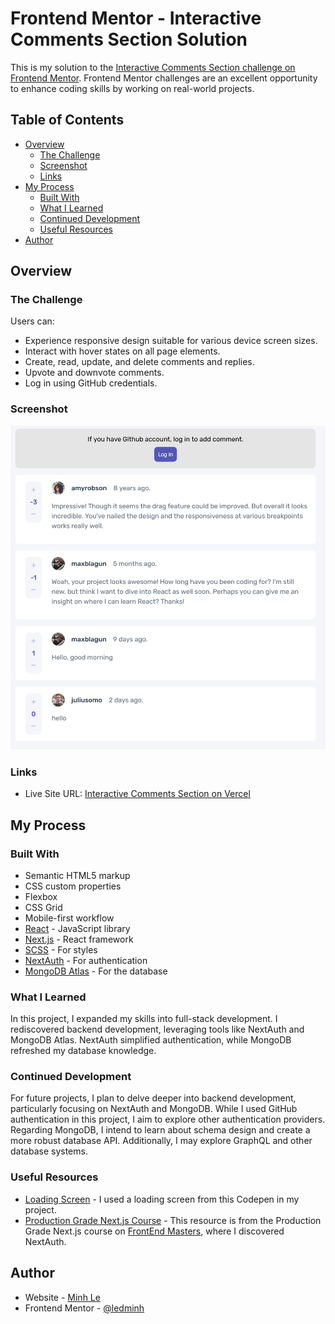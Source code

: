 # Frontend Mentor - Interactive Comments Section Solution

This is my solution to the [Interactive Comments Section challenge on Frontend Mentor](https://www.frontendmentor.io/challenges/interactive-comments-section-iG1RugEG9). Frontend Mentor challenges are an excellent opportunity to enhance coding skills by working on real-world projects.

## Table of Contents

- [Overview](#overview)
  - [The Challenge](#the-challenge)
  - [Screenshot](#screenshot)
  - [Links](#links)
- [My Process](#my-process)
  - [Built With](#built-with)
  - [What I Learned](#what-i-learned)
  - [Continued Development](#continued-development)
  - [Useful Resources](#useful-resources)
- [Author](#author)

## Overview

### The Challenge

Users can:

- Experience responsive design suitable for various device screen sizes.
- Interact with hover states on all page elements.
- Create, read, update, and delete comments and replies.
- Upvote and downvote comments.
- Log in using GitHub credentials.

### Screenshot

![Screenshot](./screenshot.png)

### Links

- Live Site URL: [Interactive Comments Section on Vercel](https://interactive-comments-section-sepia.vercel.app/)

## My Process

### Built With

- Semantic HTML5 markup
- CSS custom properties
- Flexbox
- CSS Grid
- Mobile-first workflow
- [React](https://reactjs.org/) - JavaScript library
- [Next.js](https://nextjs.org/) - React framework
- [SCSS](https://sass-lang.com/) - For styles
- [NextAuth](https://next-auth.js.org/) - For authentication
- [MongoDB Atlas](https://www.mongodb.com/atlas/database) - For the database

### What I Learned

In this project, I expanded my skills into full-stack development. I rediscovered backend development, leveraging tools like NextAuth and MongoDB Atlas. NextAuth simplified authentication, while MongoDB refreshed my database knowledge. 

### Continued Development

For future projects, I plan to delve deeper into backend development, particularly focusing on NextAuth and MongoDB. While I used GitHub authentication in this project, I aim to explore other authentication providers. Regarding MongoDB, I intend to learn about schema design and create a more robust database API. Additionally, I may explore GraphQL and other database systems.

### Useful Resources

- [Loading Screen](https://codepen.io/Sixclones/pen/VBdeXL) - I used a loading screen from this Codepen in my project.
- [Production Grade Next.js Course](https://production-grade-nextjs.vercel.app) - This resource is from the Production Grade Next.js course on [FrontEnd Masters](https://www.frontendmaster.com), where I discovered NextAuth.

## Author

- Website - [Minh Le](https://www.ledminh.dev)
- Frontend Mentor - [@ledminh](https://www.frontendmentor.io/profile/ledminh)
